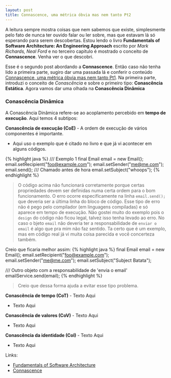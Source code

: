 ```yaml
---
layout: post
title: Connascence, uma métrica óbvia mas nem tanto Pt2
---
```


A leitura sempre mostra coisas que nem sabemos que existe, simplesmente pelo fato de nunca ter ouvido falar ou ler sobre, mas que estavam lá só esperando para serem descobertas.
Estou lendo o livro **Fundamentals of Software Architecture: An Engineering Approach** escrito por *Mark Richards, Neal Ford* e no terceiro
capitulo é mostrado o conceito de **Connascence**. Venha ver o que descobri.

Esse é o segundo post abordando a **Connascence**. Então caso não tenha lido a primeira parte, sugiro dar uma passada lá e conferir o conteúdo 
[Connascence, uma métrica óbvia mas nem tanto Pt1](http://brunoluz.com.br/2023/11/02/voce-sabe-o-que-e-connascence).
Na primeira parte, introduzi o conceito de *Conascência* e sobre o primeiro tipo: **Conascência Estática**.
Agora vamos dar uma olhada na **Conascência Dinâmica**

### Conascência Dinâmica
A Conascência Dinâmica refere-se ao acoplamento percebido em **tempo de execução**. Aqui temos 4 subtipos:

**Conascência de execução (CoE)** - A ordem de execução de vários componentes é importante.
- Aqui uso o exemplo que é citado no livro e que já vi acontecer em alguns códigos.

{% highlight java %}
/// Exemplo 1
final Email email = new Email();
email.setRecipient("foo@example.com"); 
email.setSender("me@me.com"); 
email.send(); /// Chamado antes de hora
email.setSubject("whoops");
{% endhighlight %}

> O código acima não funcionará corretamente porque certas propriedades devem ser definidas
> numa certa ordem para o bom funcionamento. O erro ocorre especificamente na linha ```email.send();``` que deveria ser 
> a última linha do bloco de código. Esse tipo de erro não é pego pelo compilador (em linguagens compiladas) e 
> só aparece em tempo de execução.
> Não gostei muito do exemplo pois o ```design``` do código não ficou legal, talvez isso tenha levado ao erro. No caso o bjeto ```email```
> não deveria ter a responsabilidade de ```enviar o email``` é algo que pra mim não faz sentido. Ta certo que é um exemplo, mas
> em código real já vi muita coisa parecida e você concerteza também.

Creio que ficaria melhor assim:
{% highlight java %}
final Email email = new Email();
email.setRecipient("foo@example.com");
email.setSender("me@me.com");
email.setSubject("Subject Batata");

/// Outro objeto com a responsabilidade de 'envia o email'
emailService.send(email);
{% endhighlight %}

> Creio que dessa forma  ajuda a evitar esse tipo problema. 


  
**Conascência de tempo (CoT)** - Texto Aqui
- Texto Aqui


**Conascência de valores (CoV)** - Texto Aqui
- Texto Aqui


**Conascência da identidade (CoI)** - Texto Aqui
- Texto Aqui

Links:
- [Fundamentals of Software Architecture](https://fundamentalsofsoftwarearchitecture.com)
- [Connascence](https://connascence.io)
